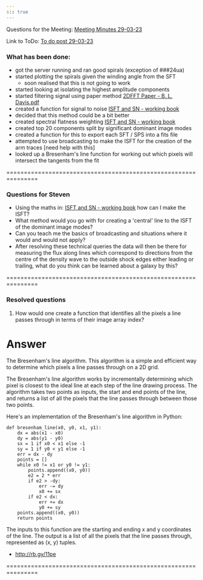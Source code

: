 ```yaml
---
s:: true
---
```

Questions for the Meeting: [Meeting Minutes 29-03-23](../Meeting%20Minutes/Meeting%20Minutes%2029-03-23.md)

Link to ToDo: [To do post 29-03-23](../MISC/To%20do%20post%2029-03-23.md)

### What has been done:

- got the server running and ran good spirals (exception of ###24ua)
- started plotting the spirals given the winding angle from the SFT
	- soon realised that this is not going to work
- started looking at isolating the highest amplitude components
- started filtering signal using paper method [2DFFT Paper - B. L. Davis.pdf](../../PDFs/2DFFT%20Paper%20-%20B.%20L.%20Davis.pdf)
- created a function for signal to noise [ISFT and SN - working book](../Code/Code%20description/2Dfft/ISFT%20and%20SN%20-%20working%20book.md)
- decided that this method could be a bit better
- created spectral flatness weighting [ISFT and SN - working book](../Code/Code%20description/2Dfft/ISFT%20and%20SN%20-%20working%20book.md)
- created top 20 components split by significant dominant image modes
- created a function for this to export each SFT / SPS into a fits file
- attempted to use broadcasting to make the ISFT for the creation of the arm traces [need help with this]
- looked up a Bresenham's line function for working out which pixels will intersect the tangents from the fit


===============================================================

### Questions for Steven

-  Using the maths in: [ISFT and SN - working book](../Code/Code%20description/2Dfft/ISFT%20and%20SN%20-%20working%20book.md) how can I make the ISFT?
-  What method would you go with for creating a 'central' line to the ISFT of the dominant image modes?
-  Can you teach me the basics of broadcasting and situations where it would and would not apply?
- After resolving these technical queries the data will then be there for measuring the flux along lines which correspond to directions from the centre of the density wave to the outside shock edges either leading or trailing, what do you think can be learned about a galaxy by this?


===============================================================

### Resolved questions

1.  How would one create a function that identifies all the pixels a line passes through in terms of their image array index?

Answer
===============================================================
The Bresenham's line algorithm. This algorithm is a simple and efficient way to determine which pixels a line passes through on a 2D grid.

The Bresenham's line algorithm works by incrementally determining which pixel is closest to the ideal line at each step of the line drawing process. The algorithm takes two points as inputs, the start and end points of the line, and returns a list of all the pixels that the line passes through between those two points.


Here's an implementation of the Bresenham's line algorithm in Python:
``` run-python
def bresenham_line(x0, y0, x1, y1):
    dx = abs(x1 - x0)
    dy = abs(y1 - y0)
    sx = 1 if x0 < x1 else -1
    sy = 1 if y0 < y1 else -1
    err = dx - dy
    points = []
    while x0 != x1 or y0 != y1:
        points.append((x0, y0))
        e2 = 2 * err
        if e2 > -dy:
            err -= dy
            x0 += sx
        if e2 < dx:
            err += dx
            y0 += sy
    points.append((x0, y0))
    return points
```
The inputs to this function are the starting and ending x and y coordinates of the line. The output is a list of all the pixels that the line passes through, represented as (x, y) tuples.

- http://rb.gy/11pe

===============================================================